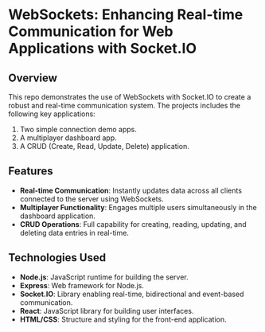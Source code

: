 # WebSockets: Enhancing Real-time Communication for Web Applications with Socket.IO

## Overview
This repo demonstrates the use of WebSockets with Socket.IO to create a robust and real-time communication system. The projects includes the following key applications:
1. Two simple connection demo apps.
2. A multiplayer dashboard app.
3. A CRUD (Create, Read, Update, Delete) application.

## Features
- **Real-time Communication**: Instantly updates data across all clients connected to the server using WebSockets.
- **Multiplayer Functionality**: Engages multiple users simultaneously in the dashboard application.
- **CRUD Operations**: Full capability for creating, reading, updating, and deleting data entries in real-time.

## Technologies Used
- **Node.js**: JavaScript runtime for building the server.
- **Express**: Web framework for Node.js.
- **Socket.IO**: Library enabling real-time, bidirectional and event-based communication.
- **React**: JavaScript library for building user interfaces.
- **HTML/CSS**: Structure and styling for the front-end application.